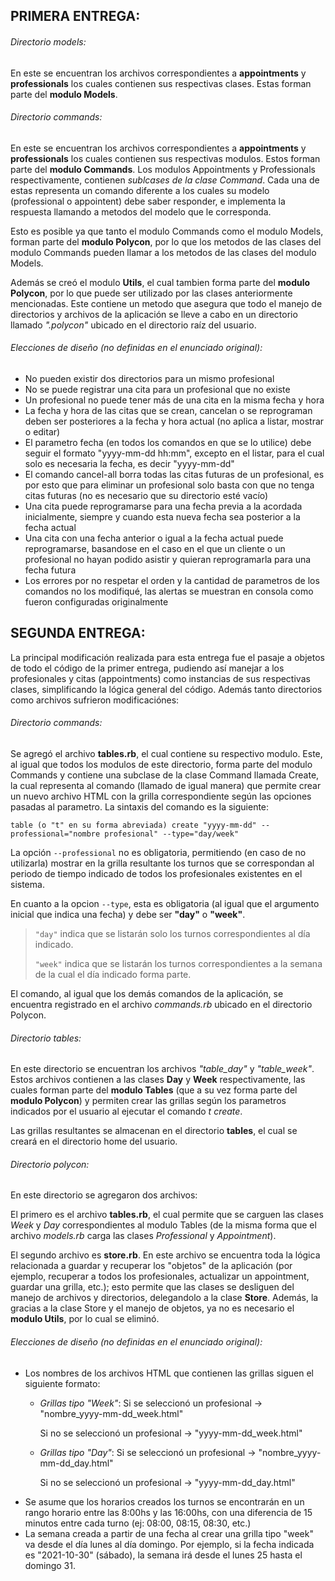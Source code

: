 ## PRIMERA ENTREGA:
###### Directorio models:
En este se encuentran los archivos correspondientes a **appointments** y **professionals** los cuales contienen sus respectivas clases. Estas forman parte del **modulo Models**.

###### Directorio commands:
En este se encuentran los archivos correspondientes a **appointments** y **professionals** los cuales contienen sus respectivas modulos. Estos forman parte del **modulo Commands**.
Los modulos Appointments y Professionals respectivamente, contienen *sublcases de la clase Command*. Cada una de estas representa un comando diferente a los cuales su modelo (professional o appointent) debe saber responder, e implementa la respuesta llamando a metodos del modelo que le corresponda. 

Esto es posible ya que tanto el modulo Commands como el modulo Models, forman parte del **modulo Polycon**, por lo que los metodos de las clases del modulo Commands pueden llamar a los metodos de las clases del modulo Models.


Además se creó el modulo **Utils**, el cual tambien forma parte del **modulo Polycon**, por lo que puede ser utilizado por las clases anteriormente mencionadas. Este contiene un metodo que asegura que todo el manejo de directorios y archivos de la aplicación se lleve a cabo en un directorio llamado *".polycon"* ubicado en el directorio raíz del usuario.


###### Elecciones de diseño (no definidas en el enunciado original):
- No pueden existir dos directorios para un mismo profesional
- No se puede registrar una cita para un profesional que no existe
- Un profesional no puede tener más de una cita en la misma fecha y hora
- La fecha y hora de las citas que se crean, cancelan o se reprograman deben ser posteriores a la fecha y hora actual (no aplica a listar, mostrar o editar)
- El parametro fecha (en todos los comandos en que se lo utilice) debe seguir el formato "yyyy-mm-dd hh:mm", excepto en el listar, para el cual solo es necesaria la fecha, es decir "yyyy-mm-dd"
- El comando cancel-all borra todas las citas futuras de un profesional, es por esto que para eliminar un profesional solo basta con que no tenga citas futuras (no es necesario que su directorio esté vacío)
- Una cita puede reprogramarse para una fecha previa a la acordada inicialmente, siempre y cuando esta nueva fecha sea posterior a la fecha actual
- Una cita con una fecha anterior o igual a la fecha actual puede reprogramarse, basandose en el caso en el que un cliente o un profesional no hayan podido asistir y quieran reprogramarla para una fecha futura
- Los errores por no respetar el orden y la cantidad de parametros de los comandos no los modifiqué, las alertas se muestran en consola como fueron configuradas originalmente


## SEGUNDA ENTREGA:
La principal modificación realizada para esta entrega fue el pasaje a objetos de todo el código de la primer entrega, pudiendo así manejar a los profesionales y citas (appointments) como instancias de sus respectivas clases, simplificando la lógica general del código.
Además tanto directorios como archivos sufrieron modificaciónes:

###### Directorio commands:
Se agregó el archivo **tables.rb**, el cual contiene su respectivo modulo. Este, al igual que todos los modulos de este directorio, forma parte del modulo Commands y contiene una subclase de la clase Command llamada Create, la cual representa al comando (llamado de igual manera) que permite crear un nuevo archivo HTML con la grilla correspondiente según las opciones pasadas al parametro.
La sintaxis del comando es la siguiente:
```
table (o "t" en su forma abreviada) create "yyyy-mm-dd" --professional="nombre profesional" --type="day/week"
```
La opción `--professional` no es obligatoria, permitiendo (en caso de no utilizarla) mostrar en la grilla resultante los turnos que se correspondan al periodo de tiempo indicado de todos los profesionales existentes en el sistema.

En cuanto a la opcion `--type`, esta es obligatoria (al igual que el argumento inicial que indica una fecha) y debe ser **"day"** o **"week"**.
> `"day"` indica que se listarán solo los turnos correspondientes al día indicado.
> 
> `"week"` indica que se listarán los turnos correspondientes a la semana de la cual el día indicado forma parte.

El comando, al igual que los demás comandos de la aplicación, se encuentra registrado en el archivo *commands.rb* ubicado en el directorio Polycon.

###### Directorio tables:
En este directorio se encuentran los archivos *"table_day"* y *"table_week"*. Estos archivos contienen a las clases **Day** y **Week** respectivamente, las cuales forman parte del **modulo Tables** (que a su vez forma parte del **modulo Polycon**) y permiten crear las grillas según los parametros indicados por el usuario al ejecutar el comando *t create*.

Las grillas resultantes se almacenan en el directorio **tables**, el cual se creará en el directorio home del usuario.

###### Directorio polycon:
En este directorio se agregaron dos archivos:

El primero es el archivo **tables.rb**, el cual permite que se carguen las clases *Week* y *Day* correspondientes al modulo Tables (de la misma forma que el archivo *models.rb* carga las clases *Professional* y *Appointment*).

El segundo archivo es **store.rb**. En este archivo se encuentra toda la lógica relacionada a guardar y recuperar los "objetos" de la aplicación (por ejemplo, recuperar a todos los profesionales, actualizar un appointment, guardar una grilla, etc.); esto permite que las clases se desliguen del manejo de archivos y directorios, delegandolo a la clase **Store**.
Además, la gracias a la clase Store y el manejo de objetos, ya no es necesario el **modulo Utils**, por lo cual se eliminó.

###### Elecciones de diseño (no definidas en el enunciado original):
- Los nombres de los archivos HTML que contienen las grillas siguen el siguiente formato: 
  - *Grillas tipo "Week"*:
    Si se seleccionó un profesional → "nombre_yyyy-mm-dd_week.html"
    
    Si no se seleccionó un profesional → "yyyy-mm-dd_week.html"
  - *Grillas tipo "Day"*:
    Si se seleccionó un profesional → "nombre_yyyy-mm-dd_day.html"
    
    Si no se seleccionó un profesional → "yyyy-mm-dd_day.html" 
- Se asume que los horarios creados los turnos se encontrarán en un rango horario entre las 8:00hs y las 16:00hs, con una diferencia de 15 minutos entre cada turno (ej: 08:00, 08:15, 08:30, etc.) 
- La semana creada a partir de una fecha al crear una grilla tipo "week" va desde el día lunes al día domingo. Por ejemplo, si la  fecha indicada es "2021-10-30" (sábado), la semana irá desde el lunes 25 hasta el domingo 31.
